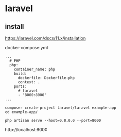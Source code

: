 # laravel

## install

https://laravel.com/docs/11.x/installation


docker-compose.yml
```
...
  # PHP
  php:
    container_name: php
    build:
      dockerfile: Dockerfile-php
      context: .
    ports:
      # laravel
      - '8000:8000'
...
```

```
composer create-project laravel/laravel example-app
cd example-app/

php artisan serve --host=0.0.0.0 --port=8000
```

http://localhost:8000



